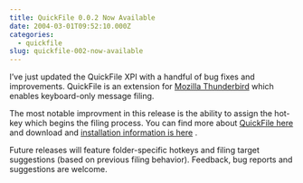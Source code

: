 ```yaml
---
title: QuickFile 0.0.2 Now Available
date: 2004-03-01T09:52:10.000Z
categories:
  - quickfile
slug: quickfile-002-now-available
---
```

I’ve just updated the QuickFile <span class="caps">XPI</span> with a handful of bug fixes and improvements. QuickFile is an extension for [Mozilla Thunderbird][1]  which enables keyboard-only message filing.

The most notable improvment in this release is the ability to assign the hot-key which begins the filing process. You can find more about [QuickFile here][2]  and download and [installation information is here][3] .

Future releases will feature folder-specific hotkeys and filing target suggestions (based on previous filing behavior). Feedback, bug reports and suggestions are welcome.



 [1]: http://www.mozilla.org/products/thunderbird/
 [2]: /projects/quickfile
 [3]: /projects/quickfile/download.html
